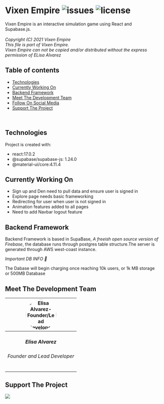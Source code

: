# Vixen Empire ![issues](https://img.shields.io/github/issues/Vixen-Empire/Vixen-Empire?style=plastic) ![license](https://img.shields.io/github/license/Vixen-Empire/Vixen-Empire?style=plastic) 

Vixen Empire is an interactive simulation game using React and Supabase.js. 
<br>
<br>
<em>Copyright (C) 2021 Vixen Empire <br>
This file is part of Vixen Empire.<br>
Vixen Empire can not be copied and/or distributed without the express
permission of ELisa Alvarez</em>


## Table of contents
* [Technologies](#technologies)
* [Currently Working On](#currently-working-on)
* [Backend Framework](#backend-framework)
* [Meet The Development Team](#meet-the-development-team)
* [Follow On Social Media](#follow-on-social-media)
* [Support The Project](#support-the-project)
<br>

## Technologies

Project is created with:
* react:17.0.2
* @supabase/supabase-js: 1.24.0
* @material-ui/core:4.11.4

## Currently Working On

- Sign up and Den need to pull data and ensure user is signed in 
- Explore page needs basic frameworking
- Redirecting for user when user is not signed in
- Animation features added to all pages
- Need to add Navbar logout feature


## Backend Framework

<p>Backend Framework is based in SupaBase, <em>A freeish open source version of Firebase</em>, the database runs through postgres table structure.The server is generated through AWS west-coast instance.</p>

 *Important DB INFO 🛑*

<p>The Dabase will begin charging once reaching 10k users, or 1k MB storage or 500MB Database  </p>

## Meet The Development Team
|<img class="profile-img" src="https://github.com/Elisa-Alvarez.png" alt="Elisa Alvarez-Founder/Lead Developer Github Profile Image" height=100 width=100 style="border-radius:50%"/>|
|:---------------------------------------------------------------------------:|
|<h5>Elisa Alvarez</h5><h6>Founder and Lead Developer</h6>|

## Support The Project

<a href="https://www.buymeacoffee.com/VixenEmpire"><img src="https://img.buymeacoffee.com/button-api/?text=Buy the team a coffee&emoji=&slug=VixenEmpire&button_colour=c77400&font_colour=ffffff&font_family=Comic&outline_colour=ffffff&coffee_colour=FFDD00"></a>

